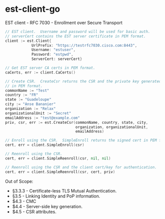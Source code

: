 est-client-go
=================

EST client - RFC 7030 - Enrollment over Secure Transport

```go
// EST client.  Username and password will be used for basic auth.
// serverCert contains the EST server certificate in PEM format.
client := est.Client{
            UrlPrefix: "https://testrfc7030.cisco.com:8443",
            Username: "estuser",
            Password: "estpwd",
            ServerCert: serverCert}

// Get EST server CA certs in PEM format.
caCerts, err := client.CaCerts()

// Create CSR.  CreateCsr returns the CSR and the private key generated
// in PEM format.
commonName := "Test"
country := "FR"
state := "Guadeloupe"
city := "Anse Bananier"
organization := "Relax"
organizationalUnit := "Secret"
emailAddress := "test@example.com"
priv, csr, err := est.CreateCsr(commonName, country, state, city,
                                organization, organizationalUnit,
                                emailAddress)

// Enroll using the CSR.  SimpleEnroll returns the signed cert in PEM format.
cert, err = client.SimpleEnroll(csr)

// Reenroll using the CSR.
cert, err = client.SimpleReenroll(csr, nil, nil)

// Reenroll using the CSR and the client cert/key for authentication.
cert, err = client.SimpleReenroll(csr, cert, priv)
```

Out of Scope:

  - §3.3.3 - Certificate-less TLS Mutual Authentication.
  - §3.5 - Linking Identity and PoP information.
  - $4.3 - CMC
  - $4.4 - Server-side key generation.
  - $4.5 - CSR attributes.
